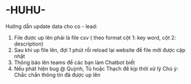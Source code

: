 # -HUHU- 
Hướng dẫn update data cho co - lead:
1. File được up lên phải là file csv ( theo format cột 1: key word, cột 2: description)
2. Sau khi up file lên, đợi 1 phút rồi reload lại website để file mới được cập nhật
3. Thông báo lên teams để các bạn làm Chatbot biết
4. Nếu phát hiện bug @ Quỳnh, Tú hoặc Thạch để kịp thời xử lý
   Chú ý: Chắc chắn thông tin đã được up lên
   
